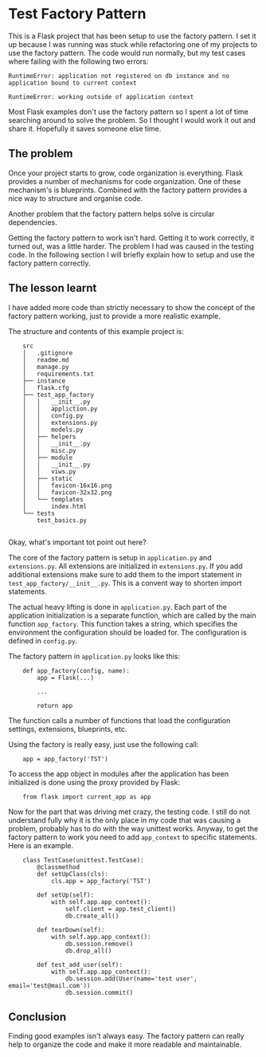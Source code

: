 # Test Factory Pattern

This is a Flask project that has been setup to use the factory pattern. I set it up because I was running
was stuck while refactoring one of my projects to use the factory pattern. The code would run normally, but
my test cases where failing with the following two errors:

    RuntimeError: application not registered on db instance and no application bound to current context

    RuntimeError: working outside of application context

Most Flask examples don't use the factory pattern so I spent a lot of time searching around to solve the problem.
So I thought I would work it out and share it. Hopefully it saves someone else time.

## The problem

Once your project starts to grow, code organization is everything. Flask provides a number of mechanisms for
code organization. One of these mechanism's is blueprints. Combined with the factory pattern provides a nice way to 
structure and organise code.

Another problem that the factory pattern helps solve is circular dependencies. 

Getting the factory pattern to work isn't hard. Getting it to work correctly, it turned out, was a little harder. 
The problem I had was caused in the testing code. In the following section I will briefly explain how to setup
and use the factory pattern correctly. 

## The lesson learnt

I have added more code than strictly necessary to show the concept of the factory pattern working, just to provide
a more realistic example.

The structure and contents of this example project is:

```
    src
    │   .gitignore
    │   readme.md
    │   manage.py
    │   requirements.txt
    ├── instance
    │   flask.cfg
    ├── test_app_factory
    │   │   __init__.py
    │   │   appliction.py
    │   │   config.py
    │   │   extensions.py
    │   │   models.py
    │   ├── helpers
    │   │   __init__.py
    │   │   misc.py
    │   ├── module
    │   │   __init__.py
    │   │   viws.py
    │   ├── static
    │   │   favicon-16x16.png
    │   │   favicon-32x32.png
    │   └── templates
    │       index.html
    └── tests
        test_basics.py
    
```

Okay, what's important tot point out here?

The core of the factory pattern is setup in `application.py` and `extensions.py`. All extensions are initialized 
in `extensions.py`. If you add additional extensions make sure to add them to the import statement in 
`test_app_factory/__init__.py`. This is a convent way to shorten import statements.

The actual heavy lifting is done in `application.py`. Each part of the application initialization is a separate
function, which are called by the main function `app_factory`. This function takes a string, which specifies the
environment the configuration should be loaded for. The configuration is defined in `config.py`. 

The factory pattern in `application.py` looks like this:

```
    def app_factory(config, name):
        app = Flask(...)

        ...

        return app
```

The function calls a number of functions that load the configuration settings, extensions, blueprints, etc.

Using the factory is really easy, just use the following call:

```
    app = app_factory('TST')
```

To access the app object in modules after the application has been initialized is done using the proxy provided
by Flask:

```
    from flask import current_app as app
```

Now for the part that was driving met crazy, the testing code. I still do not understand fully why it is the 
only place in my code that was causing a problem, probably has to do with the way unittest works. Anyway, to 
get the factory pattern to work you need to add `app_context` to specific statements. Here is an example. 

```
    class TestCase(unittest.TestCase):
        @classmethod
        def setUpClass(cls):
            cls.app = app_factory('TST')
    
        def setUp(self):
            with self.app.app_context():
                self.client = app.test_client()
                db.create_all()
    
        def tearDown(self):
            with self.app.app_context():
                db.session.remove()
                db.drop_all()
    
        def test_add_user(self):
            with self.app.app_context():
                db.session.add(User(name='test user', email='test@mail.com'))
                db.session.commit()
```

## Conclusion

Finding good examples isn't always easy. The factory pattern can really help to organize the code and make it 
more readable and maintainable.